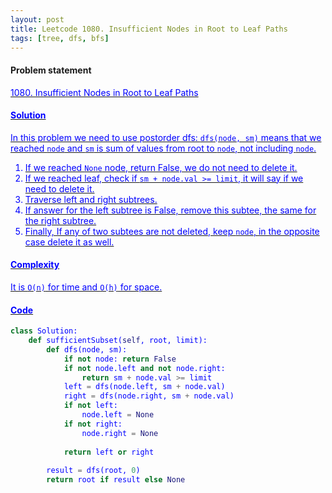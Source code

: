 ```yaml
---
layout: post
title: Leetcode 1080. Insufficient Nodes in Root to Leaf Paths
tags: [tree, dfs, bfs]
---
```


#### Problem statement

<a href="1080. Insufficient Nodes in Root to Leaf Paths"> <font color = blue>1080. Insufficient Nodes in Root to Leaf Paths

#### Solution
In this problem we need to use postorder dfs: `dfs(node, sm)` means that we reached `node` and `sm` is sum of values from root to `node`, not including `node`. 
1. If we reached `None` node, return False, we do not need to delete it.
2. If we reached leaf, check if `sm + node.val >= limit`, it will say if we need to delete it.
3. Traverse left and right subtrees.
4. If answer for the left subtree is False, remove this subtee, the same for the right subtree.
5. Finally, If any of two subtees are not deleted, keep `node`, in the opposite case delete it as well.

#### Complexity
It is `O(n)` for time and `O(h)` for space.

#### Code
```python
class Solution:
    def sufficientSubset(self, root, limit):
        def dfs(node, sm):
            if not node: return False
            if not node.left and not node.right:
                return sm + node.val >= limit
            left = dfs(node.left, sm + node.val)
            right = dfs(node.right, sm + node.val)
            if not left:
                node.left = None
            if not right:
                node.right = None
            
            return left or right
        
        result = dfs(root, 0)
        return root if result else None
```
